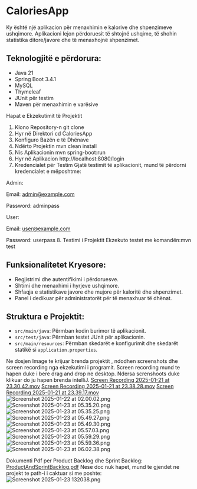 # CaloriesApp

Ky është një aplikacion për menaxhimin e kalorive dhe shpenzimeve ushqimore.
Aplikacioni lejon përdoruesit të shtojnë ushqime, të shohin statistika ditore/javore dhe të menaxhojnë shpenzimet.

## Teknologjitë e përdorura:
- Java 21
- Spring Boot 3.4.1
- MySQL
- Thymeleaf
- JUnit për testim
- Maven për menaxhimin e varësive

Hapat e Ekzekutimit të Projektit
1. Klono Repository-n
git clone <repository-link>
2. Hyr në Direktori
   cd CaloriesApp
3. Konfiguro Bazën e të Dhënave
4. Ndërto Projektin
   mvn clean install
5. Nis Aplikacionin
   mvn spring-boot:run
6. Hyr në Aplikacion
   http://localhost:8080/login
7. Kredencialet për Testim
   Gjatë testimit të aplikacionit, mund të përdorni kredencialet e mëposhtme:

Admin:

Email: admin@example.com

Password: adminpass

User:

Email: user@example.com

Password: userpass
8. Testimi i Projektit
   Ekzekuto testet me komandën:mvn test

## Funksionalitetet Kryesore:
- Regjistrimi dhe autentifikimi i përdoruesve.
- Shtimi dhe menaxhimi i hyrjeve ushqimore.
- Shfaqja e statistikave javore dhe mujore për kaloritë dhe shpenzimet.
- Panel i dedikuar për administratorët për të menaxhuar të dhënat.

## Struktura e Projektit:
- `src/main/java`: Përmban kodin burimor të aplikacionit.
- `src/test/java`: Përmban testet JUnit për aplikacionin.
- `src/main/resources`: Përmban skedarët e konfigurimit dhe skedarët statikë si `application.properties`.

Ne dosjen Image te krijuar brenda projektit , ndodhen screenshots dhe screen recording nga ekzekutimi i programit.
Screen recording mund te hapen duke i bere drag and drop ne desktop.
Ndersa screnshoots duke klikuar do ju hapen brenda intelliJ.
[Screen Recording 2025-01-21 at 23.30.42.mov](images/Screen%20Recording%202025-01-21%20at%2023.30.42.mov)
[Screen Recording 2025-01-21 at 23.38.28.mov](images/Screen%20Recording%202025-01-21%20at%2023.38.28.mov)
[Screen Recording 2025-01-21 at 23.39.17.mov](images/Screen%20Recording%202025-01-21%20at%2023.39.17.mov)
![Screenshot 2025-01-22 at 02.00.02.png](images/Screenshot%202025-01-22%20at%2002.00.02.png)
![Screenshot 2025-01-23 at 05.35.20.png](images/Screenshot%202025-01-23%20at%2005.35.20.png)
![Screenshot 2025-01-23 at 05.35.25.png](images/Screenshot%202025-01-23%20at%2005.35.25.png)
![Screenshot 2025-01-23 at 05.49.27.png](images/Screenshot%202025-01-23%20at%2005.49.27.png)
![Screenshot 2025-01-23 at 05.49.30.png](images/Screenshot%202025-01-23%20at%2005.49.30.png)
![Screenshot 2025-01-23 at 05.57.03.png](images/Screenshot%202025-01-23%20at%2005.57.03.png)
![Screenshot 2025-01-23 at 05.59.29.png](images/Screenshot%202025-01-23%20at%2005.59.29.png)
![Screenshot 2025-01-23 at 05.59.36.png](images/Screenshot%202025-01-23%20at%2005.59.36.png)
![Screenshot 2025-01-23 at 06.02.38.png](images/Screenshot%202025-01-23%20at%2006.02.38.png)


Dokumenti Pdf per Product Backlog dhe Sprint Backlog:
[ProductAndSprintBacklog.pdf](..%2F..%2FDownloads%2FProductAndSprintBacklog.pdf)
Nese doc nuk hapet, mund te gjendet ne projekt te path-i i caktuar si me poshte:
![Screenshot 2025-01-23 132038.png](..%2F..%2FPictures%2FScreenshots%2FScreenshot%202025-01-23%20132038.png)